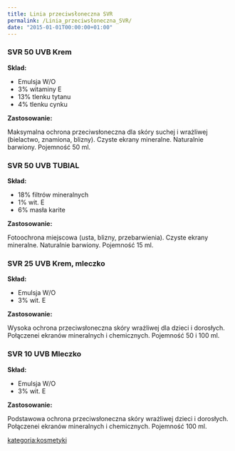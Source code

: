 ```yaml
---
title: Linia przeciwsłoneczna SVR
permalink: /Linia_przeciwsłoneczna_SVR/
date: "2015-01-01T00:00:00+01:00"
---
```


### SVR 50 UVB Krem

**Sklad:**

-   Emulsja W/O
-   3% witaminy E
-   13% tlenku tytanu
-   4% tlenku cynku

**Zastosowanie:**

Maksymalna ochrona przeciwsłoneczna dla skóry suchej i wrażliwej (bielactwo, znamiona, blizny). Czyste ekrany mineralne. Naturalnie barwiony. Pojemność 50 ml.

### SVR 50 UVB TUBIAL

**Skład:**

-   18% filtrów mineralnych
-   1% wit. E
-   6% masła karite

**Zastosowanie:**

Fotoochrona miejscowa (usta, blizny, przebarwienia). Czyste ekrany mineralne. Naturalnie barwiony. Pojemność 15 ml.

### SVR 25 UVB Krem, mleczko

**Skład:**

-   Emulsja W/O
-   3% wit. E

**Zastosowanie:**

Wysoka ochrona przeciwsłoneczna skóry wrażliwej dla dzieci i dorosłych. Połączenei ekranów mineralnych i chemicznych. Pojemność 50 i 100 ml.

### SVR 10 UVB Mleczko

**Skład:**

-   Emulsja W/O
-   3% wit. E

**Zastosowanie:**

Podstawowa ochrona przeciwsłoneczna skóry wrażliwej dzieci i dorosłych. Połączenei ekranów mineralnych i chemicznych. Pojemność 100 ml.

[kategoria:kosmetyki](/atopedia/kategoria:kosmetyki "wikilink")